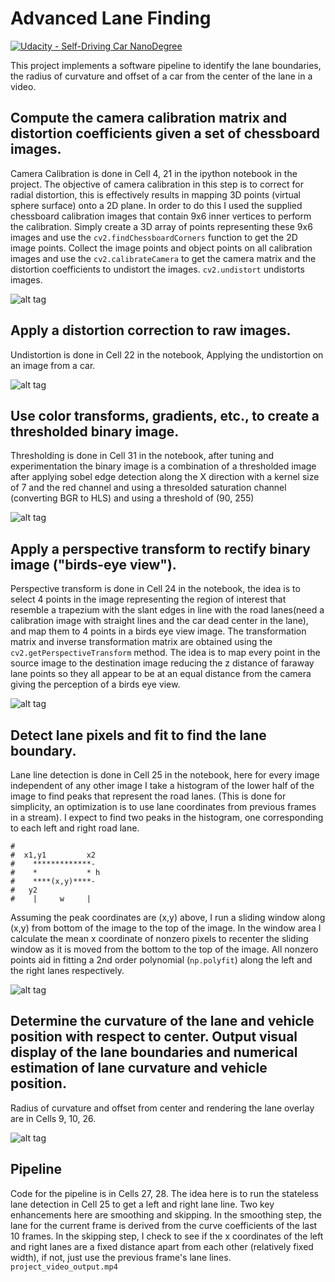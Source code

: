 # Advanced Lane Finding
[![Udacity - Self-Driving Car NanoDegree](https://s3.amazonaws.com/udacity-sdc/github/shield-carnd.svg)](http://www.udacity.com/drive)

This project implements a software pipeline to identify the lane boundaries, the radius of curvature and offset of a car from the center of the lane in a video.

## Compute the camera calibration matrix and distortion coefficients given a set of chessboard images.
Camera Calibration is done in Cell 4, 21 in the ipython notebook in the project. The objective of camera calibration in this step is to correct for radial distortion, this is effectively results in mapping 3D points (virtual sphere surface) onto a 2D plane. In order to do this I used the supplied chessboard calibration images that contain 9x6 inner vertices to perform the calibration. Simply create a 3D array of points representing these 9x6 images and use the ``cv2.findChessboardCorners`` function to get the 2D image points. Collect the image points and object points on all calibration images and use the ``cv2.calibrateCamera`` to get the camera matrix and the distortion coefficients to undistort the images. ``cv2.undistort`` undistorts images.

![alt tag](https://raw.githubusercontent.com/nalapati/sdc-advanced-lane-finding/master/chessboard_undistort.jpg)

## Apply a distortion correction to raw images.
Undistortion is done in Cell 22 in the notebook, Applying the undistortion on an image from a car.

![alt tag](https://raw.githubusercontent.com/nalapati/sdc-advanced-lane-finding/master/straight_lines1_undistort.jpg)

## Use color transforms, gradients, etc., to create a thresholded binary image.
Thresholding is done in Cell 31 in the notebook, after tuning and experimentation the binary image is a combination of a thresholded image after applying sobel edge detection along the X direction with a kernel size of 7 and the red channel and using a thresolded saturation channel (converting BGR to HLS) and using a threshold of (90, 255)

![alt tag](https://raw.githubusercontent.com/nalapati/sdc-advanced-lane-finding/master/thresholded_images.jpg)

## Apply a perspective transform to rectify binary image ("birds-eye view").
Perspective transform is done in Cell 24 in the notebook, the idea is to select 4 points in the image representing the region of interest that resemble a trapezium with the slant edges in line with the road lanes(need a calibration image with straight lines and the car dead center in the lane), and map them to 4 points in a birds eye view image. The transformation matrix and inverse transformation matrix are obtained using the ``cv2.getPerspectiveTransform`` method. The idea is to map every point in the source image to the destination image reducing the z distance of faraway lane points so they all appear to be at an equal distance from the camera giving the perception of a birds eye view.

![alt tag](https://raw.githubusercontent.com/nalapati/sdc-advanced-lane-finding/master/unwarped.jpg)

## Detect lane pixels and fit to find the lane boundary.
Lane line detection is done in Cell 25 in the notebook, here for every image independent of any other image I take a histogram of the lower half of the image to find peaks that represent the road lanes. (This is done for simplicity, an optimization is to use lane coordinates from previous frames in a stream). I expect to find two peaks in the histogram, one corresponding to each left and right road lane.
```
#
#  x1,y1         x2
#    *************-
#    *           * h
#    ****(x,y)****-
#   y2
#    |     w     |
```
Assuming the peak coordinates are (x,y) above, I run a sliding window along (x,y) from bottom of the image to the top of the image. In the window area I calculate the mean x coordinate of nonzero pixels to recenter the sliding window as it is moved from the bottom to the top of the image. All nonzero points aid in fitting a 2nd order polynomial (``np.polyfit``) along the left and the right lanes respectively.

![alt tag](https://raw.githubusercontent.com/nalapati/sdc-advanced-lane-finding/master/binary_image.jpg)

## Determine the curvature of the lane and vehicle position with respect to center. Output visual display of the lane boundaries and numerical estimation of lane curvature and vehicle position.

Radius of curvature and offset from center and rendering the lane overlay are in Cells 9, 10, 26.

![alt tag](https://raw.githubusercontent.com/nalapati/sdc-advanced-lane-finding/master/lane_overlay.jpg)

## Pipeline
Code for the pipeline is in Cells 27, 28. The idea here is to run the stateless lane detection in Cell 25 to get a left and right lane line. Two key enhancements here are smoothing and skipping. In the smoothing step, the lane for the current frame is derived from the curve coefficients of the last 10 frames. In the skipping step, I check to see if the x coordinates of the left and right lanes are a fixed distance apart from each other (relatively fixed width), if not, just use the previous frame's lane lines. ``project_video_output.mp4``

